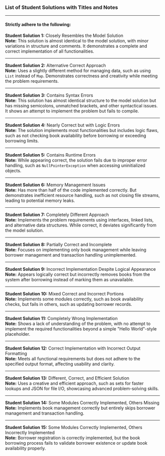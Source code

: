 ### List of Student Solutions with Titles and Notes

---
#### Strictly adhere to the following:

**Student Solution 1:** Closely Resembles the Model Solution  
**Note:** This solution is almost identical to the model solution, with minor variations in structure and comments. It demonstrates a complete and correct implementation of all functionalities.

---

**Student Solution 2:** Alternative Correct Approach  
**Note:** Uses a slightly different method for managing data, such as using `List` instead of `Map`. Demonstrates correctness and creativity while meeting the problem requirements.

---

**Student Solution 3:** Contains Syntax Errors  
**Note:** This solution has almost identical structure to the model solution but has missing semicolons, unmatched brackets, and other syntactical issues. It shows an attempt to implement the problem but fails to compile.

---

**Student Solution 4:** Nearly Correct but with Logic Errors  
**Note:** The solution implements most functionalities but includes logic flaws, such as not checking book availability before borrowing or exceeding borrowing limits.

---

**Student Solution 5:** Contains Runtime Errors  
**Note:** While appearing correct, the solution fails due to improper error handling, such as `NullPointerException` when accessing uninitialized objects.

---

**Student Solution 6:** Memory Management Issues  
**Note:** Has more than half of the code implemented correctly. But demonstrates inefficient resource handling, such as not closing file streams, leading to potential memory leaks.

---

**Student Solution 7:** Completely Different Approach  
**Note:** Implements the problem requirements using interfaces, linked lists, and alternative data structures. While correct, it deviates significantly from the model solution.

---

**Student Solution 8:** Partially Correct and Incomplete  
**Note:** Focuses on implementing only book management while leaving borrower management and transaction handling unimplemented.

---

**Student Solution 9:** Incorrect Implementation Despite Logical Appearance  
**Note:** Appears logically correct but incorrectly removes books from the system after borrowing instead of marking them as unavailable.

---

**Student Solution 10:** Mixed Correct and Incorrect Portions  
**Note:** Implements some modules correctly, such as book availability checks, but fails in others, such as updating borrower records.

---

**Student Solution 11:** Completely Wrong Implementation  
**Note:** Shows a lack of understanding of the problem, with no attempt to implement the required functionalities beyond a simple "Hello World"-style placeholder.

---

**Student Solution 12:** Correct Implementation with Incorrect Output Formatting  
**Note:** Meets all functional requirements but does not adhere to the specified output format, affecting usability and clarity.

---

**Student Solution 13:** Different, Correct, and Efficient Solution  
**Note:** Uses a creative and efficient approach, such as sets for faster lookups and JSON for file I/O, showcasing advanced problem-solving skills.

---

**Student Solution 14:** Some Modules Correctly Implemented, Others Missing  
**Note:** Implements book management correctly but entirely skips borrower management and transaction handling.

---

**Student Solution 15:** Some Modules Correctly Implemented, Others Incorrectly Implemented  
**Note:** Borrower registration is correctly implemented, but the book borrowing process fails to validate borrower existence or update book availability properly.